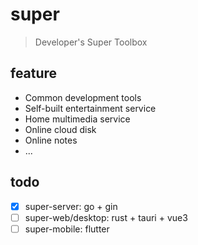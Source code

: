 # super

> Developer's Super Toolbox

## feature
- Common development tools
- Self-built entertainment service
- Home multimedia service
- Online cloud disk
- Online notes
- ...

## todo
* [x] super-server: go + gin
* [ ] super-web/desktop: rust + tauri + vue3 
* [ ] super-mobile: flutter
